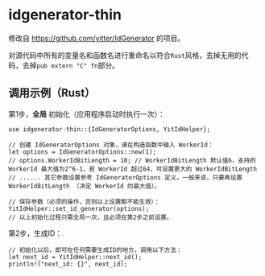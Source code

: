 ﻿# idgenerator-thin
修改自 https://github.com/yitter/IdGenerator 的项目。

对源代码中所有的变量名和函数名进行重命名以符合`Rust`风格，去掉无用的代码，去掉`pub extern "C" fn`部分。

## 调用示例（Rust）

第1步，**全局** 初始化（应用程序启动时执行一次）：
```
use idgenerator-thin::{IdGeneratorOptions, YitIdHelper};

// 创建 IdGeneratorOptions 对象，请在构造函数中输入 WorkerId：
let options = IdGeneratorOptions::new(1);
// options.WorkerIdBitLength = 10; // WorkerIdBitLength 默认值6，支持的 WorkerId 最大值为2^6-1，若 WorkerId 超过64，可设置更大的 WorkerIdBitLength
// ...... 其它参数设置参考 IdGeneratorOptions 定义，一般来说，只要再设置 WorkerIdBitLength （决定 WorkerId 的最大值）。

// 保存参数（必须的操作，否则以上设置都不能生效）：
YitIdHelper::set_id_generator(options);
// 以上初始化过程只需全局一次，且必须在第2步之前设置。
```

第2步，生成ID：
```
// 初始化以后，即可在任何需要生成ID的地方，调用以下方法：
let next_id = YitIdHelper::next_id();
println!("next_id: {}", next_id);
```


